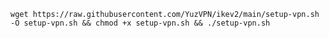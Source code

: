 ```wget https://raw.githubusercontent.com/YuzVPN/ikev2/main/setup-vpn.sh -O setup-vpn.sh && chmod +x setup-vpn.sh && ./setup-vpn.sh```
